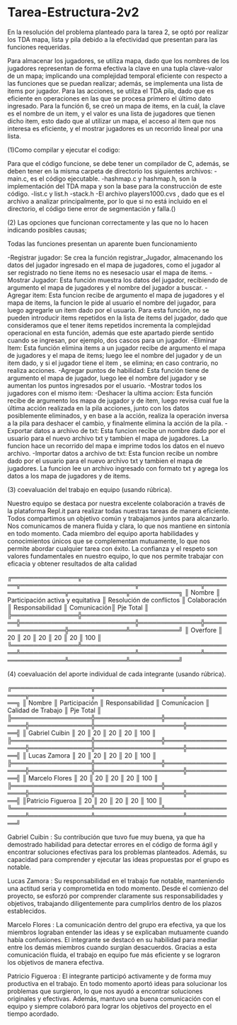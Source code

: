 # Tarea-Estructura-2v2
 En la resolución del problema planteado para la tarea 2, se optó por realizar los TDA mapa, lista y pila debido a la efectividad que presentan para las funciones requeridas.

 Para almacenar los jugadores, se utiliza mapa, dado que los nombres de los jugadores representan de forma efectiva la clave en una tupla clave-valor de un mapa; implicando una complejidad temporal eficiente con respecto a las funciones que se puedan realizar; además, se implementa una lista de items por jugador. Para las acciones, se utilza el TDA pila, dado que es eficiente en operaciones en las que se procesa primero el último dato ingresado. Para la función 6, se creó un mapa de items, en la cuál, la clave es el nombre de un item, y el valor es una lista de jugadores que tienen dicho item, esto dado que al utilizar un mapa, el acceso al item que nos interesa es eficiente, y el mostrar jugadores es un recorrido lineal por una lista. 


(1)Como compilar y ejecutar el codigo:

 Para que el código funcione, se debe tener un compilador de C, además, se deben tener en la misma carpeta de directorio los siguientes archivos:
-main.c, es el código ejecutable.
-hashmap.c y hashmap.h, son la implementación del TDA mapa y son la base para la construcción de este código.
-list.c y list.h
-stack.h
-El archivo players1000.cvs , dado que es el archivo a analizar principalmente, por lo que si no está incluido en el directorio, el código tiene error de segmentación y falla.()

(2) Las opciones que funcionan correctamente y las que no lo hacen indicando posibles causas;

Todas las funciones presentan un aparente buen funcionamiento 

-Registrar jugador: Se crea la función registrar_Jugador, almacenando los datos del jugador ingresado en el mapa de jugadores, como el jugador al ser registrado no tiene items no es nesesacio usar el mapa de items.
-Mostrar Jugador: Esta función muestra los datos del jugador, recibiendo de argumento el mapa de jugadores y el nombre del jugador a buscar.
-Agregar item: Esta funcion recibe  de argumento el mapa de jugadores y el mapa de items,  la funcion le pide al usuario el nombre del jugador, para luego agregarle un item dado por el usuario.
Para esta función, no se pueden introducir items repetidos en la lista de items del jugador, dado que consideramos que el tener items repetidos incrementa la complejidad operacional en esta función, además que este apartado pierde sentido cuando se ingresan, por ejemplo, dos cascos para un jugador.
-Eliminar Item: Esta función elimina items a un jugador recibe de argumento el mapa de jugadores y 
el mapa de items; luego lee el nombre del jugador y de un item dado, y si el jugador tiene el item
, se elimina; en caso contrario, no realiza acciones.
-Agregar puntos de habilidad: Esta función tiene de argumento el mapa de jugador, luego
lee el nombre del jugador y se aumentan los puntos ingresados por el usuario.
-Mostrar todos los jugadores con el mismo item: 
-Deshacer la ultima accion: Esta función recibe de argumento los mapa de jugador y de item, luego revisa cual fue la última acción realizada en la pila acciones, junto con los datos posiblemente eliminados, y en base a la acción, realiza la operación inversa a la pila para deshacer el cambio, y finalmente elimina la acción de la pila.
-Exportar datos a archivo de txt: Esta funcion recibe un nombre dado por el usuario para el nuevo archivo txt y tambien el mapa de jugadores. La funcion hace un recorrido del mapa e imprime todos los datos en el nuevo archivo.
-Importar datos a archivo de txt:  Esta funcion recibe un nombre dado por el usuario para el nuevo archivo txt y tambien el mapa de jugadores. La funcion lee un archivo ingresado con formato txt y agrega los datos a los mapa de jugadores y de items.

(3) coevaluación del trabajo en equipo (usando rúbrica).

 Nuestro equipo se destaca por nuestra excelente colaboración a través de la plataforma Repl.it para realizar todas nuestras tareas de manera eficiente. Todos compartimos un objetivo común y trabajamos juntos para alcanzarlo. Nos comunicamos de manera fluida y clara, lo que nos mantiene en sintonía en todo momento. Cada miembro del equipo aporta habilidades y conocimientos únicos que se complementan mutuamente, lo que nos permite abordar cualquier tarea con éxito. La confianza y el respeto son valores fundamentales en nuestro equipo, lo que nos permite trabajar con eficacia y obtener resultados de alta calidad

╔═══════════════╦═══════════════════════════════════╦══════════════════════════╦══════════════╦══════════════════╦═════════════╦═══════════╗
║    Nombre     ║ Participación activa y equitativa ║ Resolución de conflictos ║ Colaboración ║  Responsabilidad ║ Comunicación║ Pje Total ║
╠═══════════════╬═══════════════════════════════════╬══════════════════════════╬══════════════╬══════════════════╬═════════════╩═══════════╝
║   Overfore    ║               20                  ║            20            ║      20      ║        20        ║      20     ║    100    ║
╚═══════════════╩═══════════════════════════════════╩══════════════════════════╩══════════════╩══════════════════╩═════════════╩═══════════╝

(4) coevaluación del aporte individual de cada integrante (usando rúbrica).

╔══════════════════╦═══════════════╦══════════════════╦══════════════╦════════════════════╦═══════════╗
║    Nombre        ║ Participación ║  Responsabilidad ║ Comunicacion ║ Calidad de Trabajo ║ Pje Total ║
╠══════════════════╬═══════════════╬══════════════════╬══════════════╬════════════════════╬═══════════╣
║  Gabriel Cuibin  ║      20       ║        20        ║      20      ║         20         ║    100    ║
╠══════════════════╬═══════════════╬══════════════════╬══════════════╬════════════════════╬═══════════╣
║  Lucas Zamora    ║      20       ║        20        ║      20      ║         20         ║    100    ║
╠══════════════════╬═══════════════╬══════════════════╬══════════════╬════════════════════╬═══════════╣
║  Marcelo Flores  ║      20       ║        20        ║      20      ║         20         ║    100    ║
╠══════════════════╬═══════════════╬══════════════════╬══════════════╬════════════════════╬═══════════╣
║Patricio Figueroa ║      20       ║        20        ║      20      ║         20         ║    100    ║
╚══════════════════╩═══════════════╩══════════════════╩══════════════╩════════════════════╩═══════════╝

Gabriel Cuibin    : Su contribución que tuvo fue muy buena, ya que ha demostrado habilidad para detectar errores en el código de forma ágil y encontrar soluciones efectivas para los problemas planteados. Además, su capacidad para comprender y ejecutar las ideas propuestas por el grupo es notable.

Lucas Zamora      : Su responsabilidad en el trabajo fue notable, manteniendo una actitud seria y comprometida en todo momento. Desde el comienzo del proyecto, se esforzó por comprender claramente sus responsabilidades y objetivos, trabajando diligentemente para cumplirlos dentro de los plazos establecidos.

Marcelo Flores    : La comunicación dentro del grupo era efectiva, ya que los miembros lograban entender las ideas y se explicaban mutuamente cuando había confusiones. El integrante se destacó en su habilidad para mediar entre los demás miembros cuando surgían desacuerdos. Gracias a esta comunicación fluida, el trabajo en equipo fue más eficiente y se lograron los objetivos de manera efectiva.

Patricio Figueroa : El integrante participó activamente y de forma muy productiva en el trabajo. En todo momento aportó ideas para solucionar los problemas que surgieron, lo que nos ayudó a encontrar soluciones originales y efectivas. Además, mantuvo una buena comunicación con el equipo y siempre colaboró para lograr los objetivos del proyecto en el tiempo acordado.